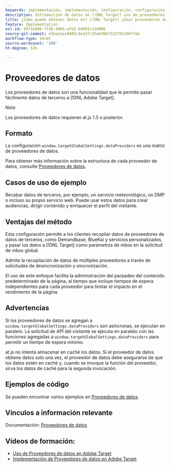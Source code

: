 ```yaml
---
keywords: implementación, implementación, configuración, configuración, proveedores de datos
description: Introducción de datos en [!DNL Target] uso de proveedores de datos.
title: ¿Cómo puedo obtener datos en? [!DNL Target] ¿Usar proveedores de datos?
feature: Implementation
exl-id: 9971bd96-f736-4965-afe2-b4901c12d006
source-git-commit: e5bae1ac9485c3e1d7c55e6386f332755196ffab
workflow-type: tm+mt
source-wordcount: '298'
ht-degree: 53%

---
```


# Proveedores de datos

Los proveedores de datos son una funcionalidad que le permite pasar fácilmente datos de terceros a [!DNL Adobe Target].

>[!NOTE]
>
>Los proveedores de datos requieren at.js 1.3 o posterior.

## Formato

La configuración `window.targetGlobalSettings.dataProviders` es una matriz de proveedores de datos.

Para obtener más información sobre la estructura de cada proveedor de datos, consulte [Proveedores de datos](../../implement/client-side/atjs/atjs-functions/targetglobalsettings.md#data-providers).

## Casos de uso de ejemplo

Recabar datos de terceros, por ejemplo, un servicio meteorológico, un DMP o incluso su propio servicio web. Puede usar estos datos para crear audiencias, dirigir contenido y enriquecer el perfil del visitante.

## Ventajas del método

Esta configuración permite a los clientes recopilar datos de proveedores de datos de terceros, como Demandbase, BlueKai y servicios personalizados, y pasar los datos a [!DNL Target] como parámetros de mbox en la solicitud de mbox global.

Admite la recopilación de datos de múltiples proveedores a través de solicitudes de desincronización y sincronización.

El uso de este enfoque facilita la administración del parpadeo del contenido predeterminado de la página, al tiempo que incluye tiempos de espera independientes para cada proveedor para limitar el impacto en el rendimiento de la página.

## Advertencias

Si los proveedores de datos se agregan a `window.targetGlobalSettings.dataProviders` son asíncronas, se ejecutan en paralelo. La solicitud de API del visitante se ejecuta en paralelo con las funciones agregadas a `window.targetGlobalSettings.dataProviders` para permitir un tiempo de espera mínimo.

at.js no intenta almacenar en caché los datos. Si el proveedor de datos obtiene datos solo una vez, el proveedor de datos debe asegurarse de que los datos estén en caché y, cuando se invoque la función del proveedor, sirva los datos de caché para la segunda invocación.

## Ejemplos de código

Se pueden encontrar varios ejemplos en [Proveedores de datos](../../implement/client-side/atjs/atjs-functions/targetglobalsettings.md#data-providers).

## Vínculos a información relevante

Documentación: [Proveedores de datos](../../implement/client-side/atjs/atjs-functions/targetglobalsettings.md#data-providers)

## Vídeos de formación:

* [Uso de Proveedores de datos en Adobe Target](https://experienceleague.adobe.com/docs/target-learn/tutorials/integrations/use-data-providers-to-integrate-third-party-data.html)
* [Implementación de Proveedores de datos en Adobe Target](https://experienceleague.adobe.com/docs/target-learn/tutorials/integrations/implement-data-providers-to-integrate-third-party-data.html)
